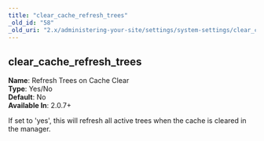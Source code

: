 ```yaml
---
title: "clear_cache_refresh_trees"
_old_id: "58"
_old_uri: "2.x/administering-your-site/settings/system-settings/clear_cache_refresh_trees"
---
```


clear\_cache\_refresh\_trees
----------------------------

**Name**: Refresh Trees on Cache Clear   
**Type**: Yes/No   
**Default**: No   
**Available In**: 2.0.7+

If set to 'yes', this will refresh all active trees when the cache is cleared in the manager.
